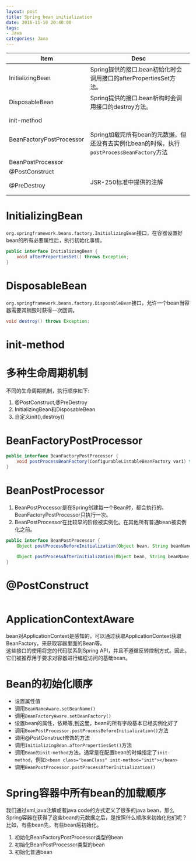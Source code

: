 ```yaml
---
layout: post
title: Spring bean initialization
date: 2016-11-19 20:40:00
tags:
- Java
categories: Java
---
```


|      Item                   |                           Desc                                                       |
| --------------------------- | ------------------------------------------------------------------------------------ |
| InitializingBean            | Spring提供的接口.bean初始化时会调用接口的afterPropertiesSet方法。                          |
| DisposableBean              | Spring提供的接口.bean析构时会调用接口的destroy方法。                                       |
| init-method                 |                                                                                      |
| BeanFactoryPostProcessor    | Spring加载完所有bean的元数据，但还没有去实例化bean的时候，执行`postProcessBeanFactory`方法    |
| BeanPostProcessor           |                                                                                      |
| @PostConstruct              |                                                                                      |
| @PreDestroy                 | JSR-250标准中提供的注解                                                                 |


# InitializingBean
`org.springframework.beans.factory.InitializingBean`接口，在容器设置好bean的所有必要属性后，执行初始化事情。
```java
public interface InitializingBean {
    void afterPropertiesSet() throws Exception;
}
```

# DisposableBean
`org.springframework.beans.factory.DisposableBean`接口，允许一个bean当容器需要其销毁时获得一次回调。
```java
void destroy() throws Exception;
```

# init-method


# 多种生命周期机制
不同的生命周期机制，执行顺序如下:
1. @PostConstruct,@PreDestroy
2. InitializingBean和DisposableBean
3. 自定义init(),destroy()


# BeanFactoryPostProcessor
```java
public interface BeanFactoryPostProcessor {
    void postProcessBeanFactory(ConfigurableListableBeanFactory var1) throws BeansException;
}
```

# BeanPostProcessor
1. BeanPostProcessor是在Spring创建每一个Bean时，都会执行的。BeanFactoryPostProcessor只执行一次。
2. BeanPostProcessor在比较早的阶段被实例化。在其他所有普通bean被实例化之前。

```java
public interface BeanPostProcessor {
	Object postProcessBeforeInitialization(Object bean, String beanName) throws BeansException;

	Object postProcessAfterInitialization(Object bean, String beanName) throws BeansException;
}
```

# @PostConstruct
```java

```

# ApplicationContextAware
bean对ApplicationContext是感知的，可以通过获取ApplicationContext获取BeanFactory，来获取容器里面的Bean等。        
这些接口的使用将您的代码联系到Spring API，并且不遵循反转控制方式。因此，它们被推荐用于要求对容器进行编程访问的基础bean。


# Bean的初始化顺序
* 设置属性值
* 调用`BeanNameAware.setBeanName()`
* 调用`BeanFactoryAware.setBeanFactory()`
* 设置bean的属性，依赖等,到这里，bean的所有字段基本已经实例化好了
* 调用`BeanPostProcessor.postProcessBeforeInitialization()`方法
* 调用@PostConstruct修饰的方法
* 调用`InitializingBean.afterPropertiesSet()`方法
* 调用`Bean的init-method`方法。通常是在配置bean的时候指定了`init-method`，例如:`<bean class="beanClass" init-method="init"></bean>`
* 调用`BeanPostProcessor.postProcessAfterInitialization()`

# Spring容器中所有bean的加载顺序
我们通过xml,java注解或者java code的方式定义了很多的java bean，那么Spring容器在获得了这些bean的元数据之后，是按照什么顺序来初始化他们呢？比如，有些bean先，有些bean后初始化。
1. 初始化BeanFactoryPostProcessor类型的bean
2. 初始化BeanPostProcessor类型的bean
3. 初始化普通bean

